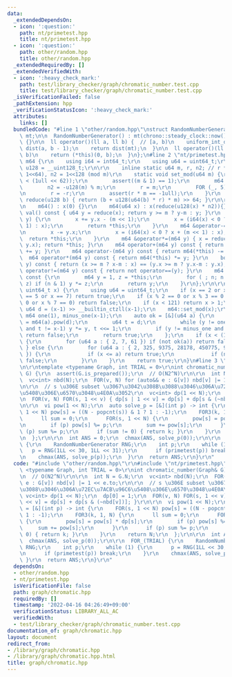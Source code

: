 ```yaml
---
data:
  _extendedDependsOn:
  - icon: ':question:'
    path: nt/primetest.hpp
    title: nt/primetest.hpp
  - icon: ':question:'
    path: other/random.hpp
    title: other/random.hpp
  _extendedRequiredBy: []
  _extendedVerifiedWith:
  - icon: ':heavy_check_mark:'
    path: test/library_checker/graph/chromatic_number.test.cpp
    title: test/library_checker/graph/chromatic_number.test.cpp
  _isVerificationFailed: false
  _pathExtension: hpp
  _verificationStatusIcon: ':heavy_check_mark:'
  attributes:
    links: []
  bundledCode: "#line 1 \"other/random.hpp\"\nstruct RandomNumberGenerator {\n  mt19937\
    \ mt;\n\n  RandomNumberGenerator() : mt(chrono::steady_clock::now().time_since_epoch().count())\
    \ {}\n\n  ll operator()(ll a, ll b) {  // [a, b)\n    uniform_int_distribution<ll>\
    \ dist(a, b - 1);\n    return dist(mt);\n  }\n\n  ll operator()(ll b) {  // [0,\
    \ b)\n    return (*this)(0, b);\n  }\n};\n#line 2 \"nt/primetest.hpp\"\nstruct\
    \ m64 {\r\n    using i64 = int64_t;\r\n    using u64 = uint64_t;\r\n    using\
    \ u128 = __uint128_t;\r\n\r\n    inline static u64 m, r, n2; // r * m = -1 (mod\
    \ 1<<64), n2 = 1<<128 (mod m)\r\n    static void set_mod(u64 m) {\r\n        assert(m\
    \ < (1ull << 62));\r\n        assert((m & 1) == 1);\r\n        m64::m = m;\r\n\
    \        n2 = -u128(m) % m;\r\n        r = m;\r\n        FOR (_, 5) r *= 2 - m*r;\r\
    \n        r = -r;\r\n        assert(r * m == -1ull);\r\n    }\r\n    static u64\
    \ reduce(u128 b) { return (b + u128(u64(b) * r) * m) >> 64; }\r\n\r\n    u64 x;\r\
    \n    m64() : x(0) {}\r\n    m64(u64 x) : x(reduce(u128(x) * n2)){};\r\n    u64\
    \ val() const { u64 y = reduce(x); return y >= m ? y-m : y; }\r\n    m64 &operator+=(m64\
    \ y) {\r\n        x += y.x - (m << 1);\r\n        x = (i64(x) < 0 ? x + (m <<\
    \ 1) : x);\r\n        return *this;\r\n    }\r\n    m64 &operator-=(m64 y) {\r\
    \n        x -= y.x;\r\n        x = (i64(x) < 0 ? x + (m << 1) : x);\r\n      \
    \  return *this;\r\n    }\r\n    m64 &operator*=(m64 y) { x = reduce(u128(x) *\
    \ y.x); return *this; }\r\n    m64 operator+(m64 y) const { return m64(*this)\
    \ += y; }\r\n    m64 operator-(m64 y) const { return m64(*this) -= y; }\r\n  \
    \  m64 operator*(m64 y) const { return m64(*this) *= y; }\r\n    bool operator==(m64\
    \ y) const { return (x >= m ? x-m : x) == (y.x >= m ? y.x-m : y.x); }\r\n    bool\
    \ operator!=(m64 y) const { return not operator==(y); }\r\n    m64 pow(u64 n)\
    \ const {\r\n        m64 y = 1, z = *this;\r\n        for ( ; n; n >>= 1, z *=\
    \ z) if (n & 1) y *= z;\r\n        return y;\r\n    }\r\n};\r\n\r\nbool primetest(const\
    \ uint64_t x) {\r\n    using u64 = uint64_t;\r\n    if (x == 2 or x == 3 or x\
    \ == 5 or x == 7) return true;\r\n    if (x % 2 == 0 or x % 3 == 0 or x % 5 ==\
    \ 0 or x % 7 == 0) return false;\r\n    if (x < 121) return x > 1;\r\n    const\
    \ u64 d = (x-1) >> __builtin_ctzll(x-1);\r\n    m64::set_mod(x);\r\n    const\
    \ m64 one(1), minus_one(x-1);\r\n    auto ok = [&](u64 a) {\r\n        auto y\
    \ = m64(a).pow(d);\r\n        u64 t = d;\r\n        while (y != one and y != minus_one\
    \ and t != x-1) y *= y, t <<= 1;\r\n        if (y != minus_one and t % 2 == 0)\
    \ return false;\r\n        return true;\r\n    };\r\n    if (x < (1ull << 32))\
    \ {\r\n        for (u64 a : { 2, 7, 61 }) if (not ok(a)) return false;\r\n   \
    \ } else {\r\n        for (u64 a : { 2, 325, 9375, 28178, 450775, 9780504, 1795265022\
    \ }) {\r\n            if (x <= a) return true;\r\n            if (not ok(a)) return\
    \ false;\r\n        }\r\n    }\r\n    return true;\r\n}\n#line 3 \"graph/chromatic.hpp\"\
    \n\r\ntemplate <typename Graph, int TRIAL = 0>\r\nint chromatic_number(Graph&\
    \ G) {\r\n  assert(G.is_prepared());\r\n  // O(N2^N)\r\n\r\n  int N = G.N;\r\n\
    \  vc<int> nbd(N);\r\n  FOR(v, N) for (auto&& e : G[v]) nbd[v] |= 1 << e.to;\r\
    \n\r\n  // s \u306E subset \u3067\u3042\u308B\u3088\u3046\u306A\u72EC\u7ACB\u96C6\
    \u5408\u306E\u6570\u3048\u4E0A\u3052\r\n  vc<int> dp(1 << N);\r\n  dp[0] = 1;\r\
    \n  FOR(v, N) FOR(s, 1 << v) { dp[s | 1 << v] = dp[s] + dp[s & (~nbd[v])]; }\r\
    \n\r\n  vi pow(1 << N);\r\n  auto solve_p = [&](int p) -> int {\r\n    FOR(s,\
    \ 1 << N) pow[s] = ((N - popcnt(s)) & 1 ? 1 : -1);\r\n    FOR3(k, 1, N) {\r\n\
    \      ll sum = 0;\r\n      FOR(s, 1 << N) {\r\n        pow[s] = pow[s] * dp[s];\r\
    \n        if (p) pow[s] %= p;\r\n        sum += pow[s];\r\n      }\r\n      if\
    \ (p) sum %= p;\r\n      if (sum != 0) { return k; }\r\n    }\r\n    return N;\r\
    \n  };\r\n\r\n  int ANS = 0;\r\n  chmax(ANS, solve_p(0));\r\n\r\n  FOR_(TRIAL)\
    \ {\r\n    RandomNumberGenerator RNG;\r\n    int p;\r\n    while (1) {\r\n   \
    \   p = RNG(1LL << 30, 1LL << 31);\r\n      if (primetest(p)) break;\r\n    }\r\
    \n    chmax(ANS, solve_p(p));\r\n  }\r\n  return ANS;\r\n}\r\n"
  code: "#include \"other/random.hpp\"\r\n#include \"nt/primetest.hpp\"\r\n\r\ntemplate\
    \ <typename Graph, int TRIAL = 0>\r\nint chromatic_number(Graph& G) {\r\n  assert(G.is_prepared());\r\
    \n  // O(N2^N)\r\n\r\n  int N = G.N;\r\n  vc<int> nbd(N);\r\n  FOR(v, N) for (auto&&\
    \ e : G[v]) nbd[v] |= 1 << e.to;\r\n\r\n  // s \u306E subset \u3067\u3042\u308B\
    \u3088\u3046\u306A\u72EC\u7ACB\u96C6\u5408\u306E\u6570\u3048\u4E0A\u3052\r\n \
    \ vc<int> dp(1 << N);\r\n  dp[0] = 1;\r\n  FOR(v, N) FOR(s, 1 << v) { dp[s | 1\
    \ << v] = dp[s] + dp[s & (~nbd[v])]; }\r\n\r\n  vi pow(1 << N);\r\n  auto solve_p\
    \ = [&](int p) -> int {\r\n    FOR(s, 1 << N) pow[s] = ((N - popcnt(s)) & 1 ?\
    \ 1 : -1);\r\n    FOR3(k, 1, N) {\r\n      ll sum = 0;\r\n      FOR(s, 1 << N)\
    \ {\r\n        pow[s] = pow[s] * dp[s];\r\n        if (p) pow[s] %= p;\r\n   \
    \     sum += pow[s];\r\n      }\r\n      if (p) sum %= p;\r\n      if (sum !=\
    \ 0) { return k; }\r\n    }\r\n    return N;\r\n  };\r\n\r\n  int ANS = 0;\r\n\
    \  chmax(ANS, solve_p(0));\r\n\r\n  FOR_(TRIAL) {\r\n    RandomNumberGenerator\
    \ RNG;\r\n    int p;\r\n    while (1) {\r\n      p = RNG(1LL << 30, 1LL << 31);\r\
    \n      if (primetest(p)) break;\r\n    }\r\n    chmax(ANS, solve_p(p));\r\n \
    \ }\r\n  return ANS;\r\n}\r\n"
  dependsOn:
  - other/random.hpp
  - nt/primetest.hpp
  isVerificationFile: false
  path: graph/chromatic.hpp
  requiredBy: []
  timestamp: '2022-04-16 04:26:49+09:00'
  verificationStatus: LIBRARY_ALL_AC
  verifiedWith:
  - test/library_checker/graph/chromatic_number.test.cpp
documentation_of: graph/chromatic.hpp
layout: document
redirect_from:
- /library/graph/chromatic.hpp
- /library/graph/chromatic.hpp.html
title: graph/chromatic.hpp
---
```

